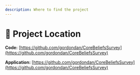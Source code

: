 ```yaml
---
description: Where to find the project
---
```


# 📂 Project Location

**Code:** [https://github.com/gordondan/CoreBeliefsSurvey](https://github.com/gordondan/CoreBeliefsSurvey)

**Application:** [https://github.com/gordondan/CoreBeliefsSurvey](https://github.com/gordondan/CoreBeliefsSurvey)
